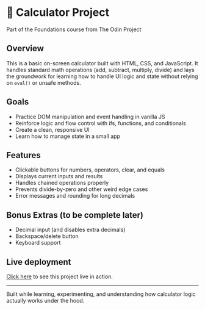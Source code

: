 # 🧮 Calculator Project  
Part of the Foundations course from The Odin Project

## Overview
This is a basic on-screen calculator built with HTML, CSS, and JavaScript. It handles standard math operations (add, subtract, multiply, divide) and lays the groundwork for learning how to handle UI logic and state without relying on `eval()` or unsafe methods.

## Goals
- Practice DOM manipulation and event handling in vanilla JS
- Reinforce logic and flow control with ifs, functions, and conditionals
- Create a clean, responsive UI
- Learn how to manage state in a small app

## Features
- Clickable buttons for numbers, operators, clear, and equals
- Displays current inputs and results
- Handles chained operations properly
- Prevents divide-by-zero and other weird edge cases
- Error messages and rounding for long decimals

## Bonus Extras (to be complete later)
- Decimal input (and disables extra decimals)
- Backspace/delete button
- Keyboard support

## Live deployment
[Click here](https://edenjermendi.github.io/calculator) to see this project live in action.

---

Built while learning, experimenting, and understanding how calculator logic actually works under the hood.
